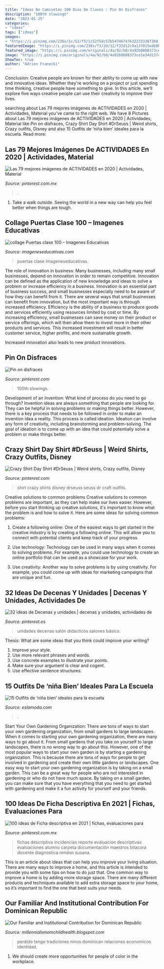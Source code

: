 ```yaml
---
title: "Ideas De Camisetas 100 Dias De Clases : Pin On Disfraces"
description: "100th slowings"
date: "2023-01-25"
categories:
- "ideas"
tags: ["ideas"]
images:
- "https://i.pinimg.com/236x/1c/52/f5/1c52f5dc52b54746747632233338f360.jpg"
featuredImage: "https://i.pinimg.com/236x/f3/2d/12/f32d12c9a137015edb0bd6e0ed67d5c3--amadeus-material.jpg"
featured_image: "https://i.pinimg.com/originals/4a/92/b0/4a92b0808373ce1e34d137cbe428e28c.jpg"
image: "https://i.pinimg.com/originals/4a/92/b0/4a92b0808373ce1e34d137cbe428e28c.jpg"
ShowToc: true
author: "Adrien Franecki"
---
```



Conclusion:
Creative people are known for their ability to come up with new and innovative ideas. Whether they're working on a project or just spending time thinking, creative people have something to give. In this article, we'll explore five ways creative people can use their creativity to improve their lives.

	

		
searching about Las 79 mejores imágenes de ACTIVIDADES en 2020 | Actividades, Material you've came to the right web. We have 8 Pictures about Las 79 mejores imágenes de ACTIVIDADES en 2020 | Actividades, Material like Pin on disfraces, Crazy Shirt Day Shirt #DrSeuss | Weird shirts, Crazy outfits, Disney and also 15 Outfits de ‘niña bien’ ideales para la escuela. Read more:
		
    
## Las 79 Mejores Imágenes De ACTIVIDADES En 2020 | Actividades, Material

<img loading=lazy src="https://i.pinimg.com/236x/42/bf/2e/42bf2e0f9a61ba42a6fd9cfc9250ee44.jpg" onerror="this.onerror=null;this.src='https://tse1.mm.bing.net/th?id=OIP.nE1MvbA61uNXzQGODdanZgAAAA&amp;pid=15.1';" alt="Las 79 mejores imágenes de ACTIVIDADES en 2020 | Actividades, Material">

_Source: pinterest.com.mx_

>. 

	

1. Take a walk outside. Seeing the world in a new way can help you feel better when things are tough.

    
## Collage Puertas Clase 100 – Imagenes Educativas

<img loading=lazy src="https://www.imageneseducativas.com/wp-content/uploads/2015/05/collage-Puertas-clase-100.jpg" onerror="this.onerror=null;this.src='https://tse2.mm.bing.net/th?id=OIP.yPjCAC40SBFx4F1MbYu02AHaH4&amp;pid=15.1';" alt="collage Puertas clase 100 – Imagenes Educativas">

_Source: imageneseducativas.com_

>puertas clase imageneseducativas. 

	

The role of innovation in business:
Many businesses, including many small businesses, depend on innovation in order to remain competitive. Innovation can be defined as the application of new knowledge and ideas to solve a problem or increase efficiency in a business. Innovation is an essential part of business success, and small businesses especially need to be aware of how they can benefit from it.
There are several ways that small businesses can benefit from innovation, but the most important way is through increased efficiency. Efficiency is the ability of a business to produce goods and services efficiently using resources limited by cost or time. By increasing efficiency, small businesses can save money on their product or service offerings, which will then allow them to invest more in their other products and services. This increased investment will result in better customer service, higher profits, and more sustainable growth.

Increased innovation also leads to new product innovations.

    
## Pin On Disfraces

<img loading=lazy src="https://i.pinimg.com/originals/a3/9d/f2/a39df2577747bedb10da022c00044de2.jpg" onerror="this.onerror=null;this.src='https://tse2.mm.bing.net/th?id=OIP.XpYZnpQj-L_t2N9Msu3vvQHaJ4&amp;pid=15.1';" alt="Pin on disfraces">

_Source: pinterest.com_

>100th slowings. 

	

Development of an Invention: What kind of process do you need to go through?
Invention ideas are always something that people are looking for. They can be helpful in solving problems or making things better. However, there is a key process that needs to be followed in order to make an invention idea a reality. This process is called ideation. Ideation can involve any form of creativity, including brainstorming and problem-solving. The goal of ideation is to come up with an idea that could potentially solve a problem or make things better.

    
## Crazy Shirt Day Shirt #DrSeuss | Weird Shirts, Crazy Outfits, Disney

<img loading=lazy src="https://i.pinimg.com/originals/4a/92/b0/4a92b0808373ce1e34d137cbe428e28c.jpg" onerror="this.onerror=null;this.src='https://tse2.mm.bing.net/th?id=OIP.6reRA6Oe5H3-ebHTxFEGvQHaJ4&amp;pid=15.1';" alt="Crazy Shirt Day Shirt #DrSeuss | Weird shirts, Crazy outfits, Disney">

_Source: pinterest.com_

>shirt crazy shirts disney drseuss seuss dr craft outfits. 

	

Creative solutions to common problems
Creative solutions to common problems are important, as they can help make our lives easier. However, before you start thinking up creative solutions, it's important to know what the problem is and how to solve it. Here are some ideas for solving common problems:
1. Create a following online: One of the easiest ways to get started in the creative industry is by creating a following online. This will allow you to connect with potential clients and keep track of your progress.

2. Use technology: Technology can be used in many ways when it comes to solving problems. For example, you could use technology to create an online portfolio that can be used as a showcase for your work.

3. Use creativity: Another way to solve problems is by using creativity. For example, you could come up with ideas for marketing campaigns that are unique and fun.

    
## 32 Ideas De Decenas Y Unidades | Decenas Y Unidades, Actividades De

<img loading=lazy src="https://i.pinimg.com/236x/f3/2d/12/f32d12c9a137015edb0bd6e0ed67d5c3--amadeus-material.jpg" onerror="this.onerror=null;this.src='https://tse4.mm.bing.net/th?id=OIP.0r2uphsPdha8AO6TxSUvwwAAAA&amp;pid=15.1';" alt="32 ideas de Decenas y unidades | decenas y unidades, actividades de">

_Source: pinterest.es_

>unidades decenas salón didacticos salones básico. 

	

Thesis: What are some ideas that you think could improve your writing?
1. Improve your style.
2. Use more relevant phrases and words.
3. Use concrete examples to illustrate your points.
4. Make sure your argument is clear and cogent.
5. Use effective sentence structures.

    
## 15 Outfits De ‘niña Bien’ Ideales Para La Escuela

<img loading=lazy src="https://eslamoda.com/wp-content/uploads/sites/2/2016/10/preppy-looks-chi.jpg" onerror="this.onerror=null;this.src='https://tse1.mm.bing.net/th?id=OIP.uUxOa_V02a5fBtXiae2XUAHaLH&amp;pid=15.1';" alt="15 Outfits de ‘niña bien’ ideales para la escuela">

_Source: eslamoda.com_

>. 

	

Start Your Own Gardening Organization: There are tons of ways to start your own gardening organization, from small gardens to large landscapes.
When it comes to starting your own gardening organization, there are many ways to go about it. From small gardens that you take on yourself to large landscapes, there is no wrong way to go about this. However, one of the most popular ways to start your own garden is by starting a gardening organization. This is because there are tons of ways for people to get involved in gardening and create their own little gardens or landscapes.
One easy way to start your own gardening organization is by taking on a small garden. This can be a great way for people who are not interested in gardening or who do not have much space. By taking on a small garden, you can make sure that you have everything that you need to get started with gardening and make it a fun activity for yourself and your friends.

    
## 100 Ideas De Ficha Descriptiva En 2021 | Fichas, Evaluaciones Para

<img loading=lazy src="https://i.pinimg.com/236x/1c/52/f5/1c52f5dc52b54746747632233338f360.jpg" onerror="this.onerror=null;this.src='https://tse4.mm.bing.net/th?id=OIP.MqbzKdeD0PGj8ycdaLrwXwAAAA&amp;pid=15.1';" alt="100 ideas de Ficha descriptiva en 2021 | fichas, evaluaciones para">

_Source: pinterest.com.mx_

>fichas descriptiva incidencias reporte evaluacion descriptivas evaluaciones alumno carpeta documentación maestros bitacora docente diagnostica rendon susana. 

	

This is an article about ideas that can help you improve your living situation. There are many ways to improve a home, and this article is intended to provide you with some tips on how to do just that. One common way to improve a home is by adding more storage space. There are many different products and techniques available to add extra storage space to your home, so it’s important to find the one that best suits your needs.

    
## Our Familiar And Institutional Contribution For Dominican Republic

<img loading=lazy src="https://lh6.googleusercontent.com/proxy/R3EoYGlisDf41Y2jD3acIPJS4tyqWMJwZbDRKyC7gWIHjMcOvW7RmKCVkzHjwdPYJniK9GRwnJ0Q-XoMxMd9fqu088Y=w1200-h630-n-k-no-nu" onerror="this.onerror=null;this.src='https://tse2.mm.bing.net/th?id=OIP.wDam2xez5G0ThjHt2VxKEQHaFj&amp;pid=15.1';" alt="Our Familiar and Institutional Contribution for Dominican Republic">

_Source: millennialsmomchildhealth.blogspot.com_

>perdido tengo tradiciones ninos dominican relaciones economicos identidad. 

	

1. We should create more opportunities for people of color in the workplace.

